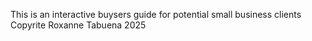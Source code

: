This is an interactive buysers guide for potential small business clients
Copyrite Roxanne Tabuena 2025